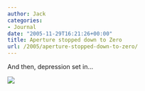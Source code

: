 ```yaml
---
author: Jack
categories:
- Journal
date: "2005-11-29T16:21:26+00:00"
title: Aperture stopped down to Zero
url: /2005/aperture-stopped-down-to-zero/
---
```


And then, depression set in&#8230;

![][1]

 [1]: /files/aperturechecker.jpg